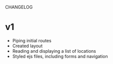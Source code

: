 CHANGELOG




# v1
- Piping initial routes
- Created layout
- Reading and displaying a list of locations
- Styled ejs files, including forms and navigation